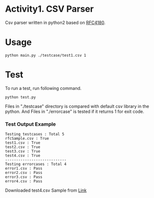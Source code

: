# Activity1. CSV Parser

Csv parser written in python2 based on [RFC4180](https://tools.ietf.org/html/rfc4180).

# Usage
```
python main.py ./testcase/test1.csv 1
```

# Test

To run a test, run following command.
```
python test.py
```

Files in "./testcase" directory is compared with default csv library in the python.
And Files in "./errorcase" is tested if it returns 1 for exit code.
### Test Output Example
	Testing testcases : Total 5
	rfcSample.csv : True
	test1.csv : True
	test2.csv : True
	test3.csv : True
	test4.csv : True
	----------------------------
	Testing errorcases : Total 4
	error1.csv : Pass
	error2.csv : Pass
	error3.csv : Pass
	error4.csv : Pass

Downloaded test4.csv Sample from [Link](https://support.spatialkey.com/spatialkey-sample-csv-data/)